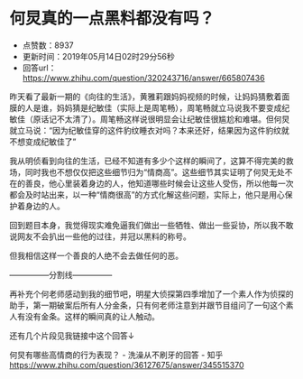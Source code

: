 # 何炅真的一点黑料都没有吗？
- 点赞数：8937
- 更新时间：2019年05月14日02时29分56秒
- 回答url：https://www.zhihu.com/question/320243716/answer/665807436
<body>
 <p data-pid="TO-4Fam-">昨天看了最新一期的《向往的生活》，黄雅莉跟妈妈视频的时候，让妈妈猜敷着面膜的人是谁，妈妈猜是纪敏佳（实际上是周笔畅），周笔畅就立马说我不要变成纪敏佳（原话记不太清了）。周笔畅这样说很明显会让纪敏佳很尴尬和难堪。但何炅就立马说：“因为纪敏佳穿的这件豹纹睡衣对吗？本来还好，结果因为这件豹纹就不想变成纪敏佳了”</p>
 <p data-pid="0x7ECgjh">我从明侦看到向往的生活，已经不知道有多少个这样的瞬间了，这算不得完美的救场，同时我也不想仅仅把这些细节归为“情商高”。这些细节其实证明了何炅无处不在的善良，他心里装着身边的人，他知道哪些时候会让这些人受伤，所以他每一次都会及时站出来，以一种“情商很高”的方式化解这些问题，实际上，他只是用心保护着身边的人。</p>
 <p data-pid="7Uz635D2">回到题目本身，我觉得现实难免逼我们做出一些牺牲、做出一些妥协，所以我不敢说网友不会扒出一些他的过往，并冠以黑料的称号。</p>
 <p data-pid="-w7XJQ4j">但我相信这样一个善良的人绝不会去做任何的恶。</p>
 <p data-pid="YEl3r9mp">—————分割线—————</p>
 <p data-pid="zWG_Wuip">再补充个何老师感动到我的细节吧，明星大侦探第四季增加了一个素人作为侦探的助手，第一期破案后所有人分金条，只有何老师注意到并跟节目组问了一句这个素人有没有金条。这样的瞬间真的让人触动。</p>
 <p data-pid="aUPsWJw_">还有几个片段见我链接中这个回答↓</p>
 <p data-pid="_FrIkk-I">何炅有哪些高情商的行为表现？ - 洗澡从不刷牙的回答 - 知乎 <a href="https://www.zhihu.com/question/36127675/answer/345515370" class="internal"><span class="invisible">https://www.</span><span class="visible">zhihu.com/question/3612</span><span class="invisible">7675/answer/345515370</span><span class="ellipsis"></span></a></p>
</body>